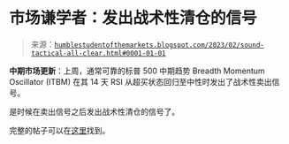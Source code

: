 <!--yml

分类：未分类

日期：2024-05-18 01:33:19

-->

# 市场谦学者：发出战术性清仓的信号

> 来源：[`humblestudentofthemarkets.blogspot.com/2023/02/sound-tactical-all-clear.html#0001-01-01`](https://humblestudentofthemarkets.blogspot.com/2023/02/sound-tactical-all-clear.html#0001-01-01)

**中期市场更新**：上周，通常可靠的标普 500 中期趋势 Breadth Momentum Oscillator (ITBM) 在其 14 天 RSI 从超买状态回归至中性时发出了战术性卖出信号。

是时候在卖出信号之后发出战术性清仓的信号了。

完整的帖子可以在[这里](https://humblestudentofthemarkets.com/2023/02/15/sound-the-tactical-all-clear/)找到。
